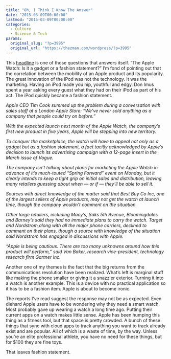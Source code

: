 ```yaml
---
title: "Oh, I Think I Know The Answer"
date: "2015-03-09T00:00:00"
lastmod: "2015-03-09T00:00:00"
categories:
  - Culture
  - Science & Tech
params:
  original_slug: "?p=3995"
  original_url: "https://thezman.com/wordpress/?p=3995"
---
```


This <a
href="https://ca.news.yahoo.com/apple-watch-gadget-fashion-statement-120952226--finance.html"
rel="noopener" target="_blank">headline</a> is one of those questions
that answers itself. “The Apple Watch: Is it a gadget or a fashion
statement?” I’m fond of pointing out that the correlation between the
mobility of an Apple product and its popularity. The great innovation of
the iPod was not the technology. It was the marketing. Having an iPod
made you hip, youthful and edgy. Don Imus spent a year asking every
guest what they had on their iPod as part of his act. The iPod quickly
became a fashion statement.

*Apple CEO Tim Cook summed up the problem during a conversation with
sales staff at a London Apple Store: “We’ve never sold anything as a
company that people could try on before.”*

*With the expected launch next month of the Apple Watch, the company’s
first new product in five years, Apple will be stepping into new
territory.*

*To conquer the marketplace, the watch will have to appeal not only as a
gadget but as a fashion statement, a fact tacitly acknowledged by
Apple’s decision to launch its advertising campaign with a 12-page
insert in the March issue of Vogue.*

*The company isn’t talking about plans for marketing the Apple Watch in
advance of it’s much-touted “Spring Forward” event on Monday, but it
clearly intends to keep a tight grip on initial sales and distribution,
leaving many retailers guessing about when — or if — they’ll be able to
sell it.*

*Sources with direct knowledge of the matter said that Best Buy Co Inc,
one of the largest sellers of Apple products, may not get the watch at
launch time, though the company wouldn’t comment on the situation.*

*Other large retailers, including Macy’s, Saks 5th Avenue, Bloomingdales
and Barney’s said they had no immediate plans to carry the watch. Target
and Nordstrom,along with all the major phone carriers, declined to
comment on their plans, though a source with knowledge of the situation
said Nordstrom has engaged in discussions with Apple.*

*“Apple is being cautious. There are too many unknowns around how this
product will perform,” said Van Baker, research vice-president,
technology research firm Gartner Inc.*

Another one of my themes is the fact that the big returns from the
communications revolution have been realized. What’s left is marginal
stuff like making the phone smaller or giving it a snazzier exterior.
Turning it into a watch is another example. This is a device with no
practical application so it has to be a fashion item. Apple is about to
become ironic.

The reports I’ve read suggest the response may not be as expected. Even
diehard Apple users have to be wondering why they need a smart watch.
Most probably gave up wearing a watch a long time ago. Putting their
current apps on a watch makes little sense. Apple has been humping this
thing as a fitness tool, but that space is pretty crowded. A bunch of
these things that sync with cloud apps to track anything you want to
track already exist and are popular. All of which is a waste of time, by
the way. Unless you’re an elite professional athlete, you have no need
for these things, but for $100 they are fine toys.

That leaves fashion statement.
